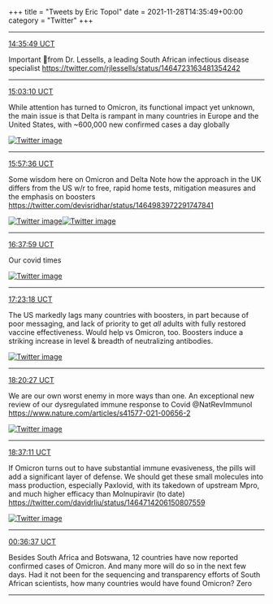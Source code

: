 +++
title = "Tweets by Eric Topol" 
date = 2021-11-28T14:35:49+00:00
category = "Twitter"
+++


---

<a href="https://twitter.com/erictopol/status/1464966262736359434" target="_blank" rel="noreferer">14:35:49 UCT</a>

Important 🧵from Dr. Lessells, a leading South African infectious disease specialist https://twitter.com/rjlessells/status/1464723163481354242



---

<a href="https://twitter.com/erictopol/status/1464973144528068609" target="_blank" rel="noreferer">15:03:10 UCT</a>

While attention has turned to Omicron, its functional impact yet unknown, the main issue is that Delta is rampant in many countries in Europe and the United States, with ~600,000 new confirmed cases a day globally 

<a href="FFSf-V6VUAogbt5.jpg"  ><img src="FFSf-V6VUAogbt5.jpg" alt="Twitter image" ></img></a>

---

<a href="https://twitter.com/erictopol/status/1464986845515698178" target="_blank" rel="noreferer">15:57:36 UCT</a>

Some wisdom here on Omicron and Delta
Note how the approach in the UK differs from the US w/r to free, rapid home tests, mitigation measures and the emphasis on boosters  https://twitter.com/devisridhar/status/1464983972291747841

<a href="FFSshEaVcAEAE4p.png"  ><img src="FFSshEaVcAEAE4p.png" alt="Twitter image" ></img></a><a href="FFStCFLUYAAS_Or.jpg"  ><img src="FFStCFLUYAAS_Or.jpg" alt="Twitter image" ></img></a>

---

<a href="https://twitter.com/erictopol/status/1464997006120656896" target="_blank" rel="noreferer">16:37:59 UCT</a>

Our covid times 

<a href="FFS2-NsVEAgMryN.jpg"  ><img src="FFS2-NsVEAgMryN.jpg" alt="Twitter image" ></img></a>

---

<a href="https://twitter.com/erictopol/status/1465008413142773760" target="_blank" rel="noreferer">17:23:18 UCT</a>

The US markedly lags many countries with boosters, in part because of poor messaging, and lack of priority to get *all* adults with fully restored vaccine effectiveness.
Would help vs Omicron, too. Boosters induce a striking increase in level &amp; breadth of neutralizing antibodies. 

<a href="FFS-CYYVEAYW9KX.jpg"  ><img src="FFS-CYYVEAYW9KX.jpg" alt="Twitter image" ></img></a>

---

<a href="https://twitter.com/erictopol/status/1465022795256004617" target="_blank" rel="noreferer">18:20:27 UCT</a>

We are our own worst enemy in more ways than one. An exceptional new review of our dysregulated immune response to Covid @NatRevImmunol https://www.nature.com/articles/s41577-021-00656-2 

<a href="FFTOESxVgAQJHNS.jpg"  ><img src="FFTOESxVgAQJHNS.jpg" alt="Twitter image" ></img></a>

---

<a href="https://twitter.com/erictopol/status/1465027004848242695" target="_blank" rel="noreferer">18:37:11 UCT</a>

If Omicron turns out to have substantial immune evasiveness, the pills will add a significant layer of defense. We should get these small molecules into mass production, especially Paxlovid, with its takedown of upstream Mpro, and much higher efficacy than Molnupiravir (to date)  https://twitter.com/davidrliu/status/1464714206150807559

<a href="FFTSJnHVUAISvgi.jpg"  ><img src="FFTSJnHVUAISvgi.jpg" alt="Twitter image" ></img></a>

---

<a href="https://twitter.com/erictopol/status/1465117459485061120" target="_blank" rel="noreferer">00:36:37 UCT</a>

Besides South Africa and Botswana, 12 countries have now reported confirmed cases of Omicron. And many more will do so in the next few days.
Had it not been for the sequencing and transparency efforts of South African scientists, how many countries would have found Omicron?
Zero



---
